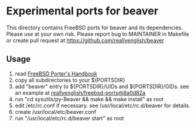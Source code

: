 Experimental ports for beaver
=============================

This directory contains FreeBSD ports for beaver and its dependencies. Please
use at your own risk. Please report bug to MAINTAINER in Makefile or create
pull request at https://github.com/reallyenglish/beaver

Usage
-----

1. read [FreeBSD Porter's Handbook](http://www.freebsd.org/doc/en/books/porters-handbook/)
2. copy all subdirectories to your ${PORTSDIR}
3. add "beaver" entry to ${PORTSDIR}/UIDs and ${PORTSDIR}/GIDs. see an example
   at [reallyenglish/freebsd-ports@8a0d82a](https://github.com/reallyenglish/freebsd-ports/commit/8a0d82a29efd7d60ff81f1d981d10688273f762f)
4. run "cd sysutils/py-Beaver && make && make install" as root
5. edit /etc/rc.conf if necessary. see /usr/local/etc/rc.d/beaver for details.
6. create /usr/local/etc/beaver.conf
7. run "/usr/local/etc/rc.d/beaver start" as root

